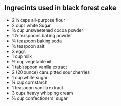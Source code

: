 ## Ingredints used in black forest cake

- 2 ⅛ cups all-purpose flour
- 2 cups white Sugar
- ¾ cup unsweetened cocoa powder
- 1 ½ teaspoons baking powder
- ¾ teaspoon baking soda
- ¾ teaspoon salt
- 3 eggs
- 1 cup milk
- ½ cup vegetable oil
- 1 tablespoon vanilla extract
- 2 (20 ounce) cans pitted sour cherries
- 1 cup white sugar
- ¼ cup cornstarch
- 1 teaspoon vanilla extract
- 3 cups heavy whipping cream
- ⅓ cup confectioners' sugar
